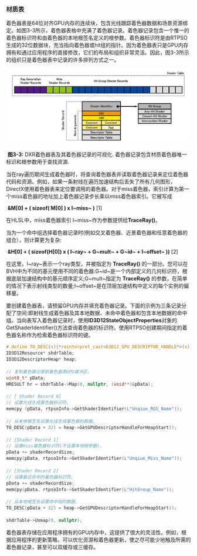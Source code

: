 ### 材质表

​        着色器表是64位对齐GPU内存的连续块，包含光线跟踪着色器数据和场景资源绑定。如图3-3所示，着色器表格中充满了着色器记录。着色器记录包含一个惟一的着色器标识符和由着色器的本地根签名定义的根参数。着色器标识符是由RTPSO生成的32位数据块，充当指向着色器或hit组的指针。因为着色器表只是GPU内存拥有和通过应用程序的直接修改，它们的布局和组织非常灵活。因此，图3-3所示的组织只是着色器表中记录的许多排列方式之一。

![DXR着色器表及其着色器记录](./DXR着色器表及其着色器记录.png)

​    **图3-3:** DXR着色器表及其着色器记录的可视化. 着色器记录包含材质着色器唯一标识和根参数用于查找资源.



​        当在ray遍历期间生成着色器时，将查询着色器表并读取着色器记录来定位着色器代码和资源。例如，如果一条射线在遍历加速结构后丢失了所有几何图形，DirectX使用着色器表来定位要调用的着色器。对于miss着色器，索引计算为第一个miss着色器的地址加上着色器记录步长乘以miss着色器索引。它被写成 

​                                                            **&M[0] + ( sizeof( M[0] ) x I~miss~  )**                                    [1]

在HLSL中，miss着色器索引 I~miss~作为参数提供给**TraceRay()**。

当为一个命中组选择着色器记录时(例如交叉着色器、近景着色器和任意着色器的组合），则计算更为复杂:

​                                  **&H[0] + ( sizeof(H[0]) x ( I~ray~ + G~mult~ + G~id~ + I~offset~ ))**                           [2]

在这里，I~ray~表示一个ray类型，并被指定为 **TraceRay()** 的一部分。您可以在BVH中为不同的基元使用不同的着色器:G~id~是一个内部定义的几何标识符，根据底层加速结构中的基元顺序定义;G~mult~指定为 **TraceRay()** 的参数，在简单的情况下表示射线类型的数量;I~offset~是在顶层加速结构中定义的每个实例的偏移量。

​        要创建着色器表，请预留GPU内存并填充着色器记录。下面的示例为三条记录分配了空间:即射线生成着色器及其本地数据、未命中着色器和包含本地数据的命中组。当向表写入着色器记录时，使用**ID3D12StateObjectProperties**对象的GetShaderIdentifier()方法查询着色器的标识符。使用RTPSO创建期间指定的着色器名称作为检索着色器标识符的键。

```c
# define TO_DESC(x)(*reinterpret_cast<D3D12_GPU_DESCRIPTOR_HANDLE*>(x))
ID3D12Resource* shdrTable;
ID3D12DescriptorHeap* heap;

// 复制着色器记录到着色器表GPU缓冲区。
uint8_t* pData;
HRESULT hr = shdrTable->Map(0, nullptr, (void**)&pData);

// [ Shader Record 0]
// 设置光线生成着色器标识符。
memcpy (pData, rtpsoInfo->GetShaderIdentifier(L"Unqiue_RGS_Name"));

// 从本地根签名设置光线生成着色器的数据。
TO_DESC(pData + 32) = heap->GetGPUDescriptorHandleForHeapStart();

// [Shader Record 1]
// 设置miss着色器标识符(不设置本地根参数)。
pData += shaderRecordSize;
memcpy(pData, rtpsoInfo->GetShaderIdentifier(L"Unqiue_Miss_Name"));

// [Shader Record 2]
// 设置最近命中的着色器标识符。
pData += shaderRecordSize;
memcpy(pData, rtpsoInfo->GetShaderIdentifier(L"HitGroup_Name"));

// 从本地根签名设置命中组的数据。
TO_DESC(pData + 32) = heap->GetGPUDescriptorHandleForHeapStart();

shdrTable->Unmap(0, nullptr);
```

​        着色器表存储在应用程序拥有的GPU内存中，这提供了很大的灵活性。例如，根据应用程序的更新策略，可以优化资源和着色器更新，使之尽可能少地触及所需的着色器记录，甚至可以双缓存或三缓存。